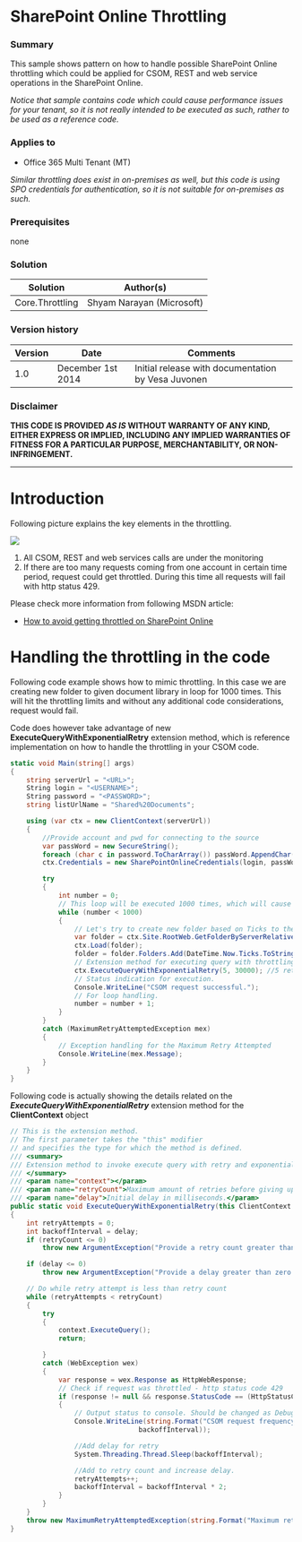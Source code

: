 # SharePoint Online Throttling #

### Summary ###
This sample shows pattern on how to handle possible SharePoint Online throttling which could be applied for CSOM, REST and web service operations in the SharePoint Online. 

*Notice that sample contains code which could cause performance issues for your tenant, so it is not really intended to be executed as such, rather to be used as a reference code.*

### Applies to ###
-  Office 365 Multi Tenant (MT)

*Similar throttling does exist in on-premises as well, but this code is using SPO credentials for authentication, so it is not suitable for on-premises as such.*

### Prerequisites ###
none

### Solution ###
Solution | Author(s)
---------|----------
Core.Throttling | Shyam Narayan (Microsoft)

### Version history ###
Version  | Date | Comments
---------| -----| --------
1.0  | December 1st 2014 | Initial release with documentation by Vesa Juvonen

### Disclaimer ###
**THIS CODE IS PROVIDED *AS IS* WITHOUT WARRANTY OF ANY KIND, EITHER EXPRESS OR IMPLIED, INCLUDING ANY IMPLIED WARRANTIES OF FITNESS FOR A PARTICULAR PURPOSE, MERCHANTABILITY, OR NON-INFRINGEMENT.**


----------

# Introduction #
Following picture explains the key elements in the throttling. 

![](http://i.imgur.com/mlxg5wx.png)

1. All CSOM, REST and web services calls are under the monitoring
2. If there are too many requests coming from one account in certain time period, request could get throttled. During this time all requests will fail with http status 429. 

Please check more information from following MSDN article:
- [How to avoid getting throttled on SharePoint Online](https://msdn.microsoft.com/en-us/library/dn878981.aspx)


# Handling the throttling in the code #
Following code example shows how to mimic throttling. In this case we are creating new folder to given document library in loop for 1000 times. This will hit the throttling limits and without any additional code considerations, request would fail. 

Code does however take advantage of new **ExecuteQueryWithExponentialRetry** extension method, which is reference implementation on how to handle the throttling in your CSOM code.  

```C#
static void Main(string[] args)
{
    string serverUrl = "<URL>";
    String login = "<USERNAME>";
    String password = "<PASSWORD>";
    string listUrlName = "Shared%20Documents";

    using (var ctx = new ClientContext(serverUrl))
    {
        //Provide account and pwd for connecting to the source
        var passWord = new SecureString();
        foreach (char c in password.ToCharArray()) passWord.AppendChar(c);
        ctx.Credentials = new SharePointOnlineCredentials(login, passWord);

        try
        {
            int number = 0;
            // This loop will be executed 1000 times, which will cause throttling to occur
            while (number < 1000)
            {
                // Let's try to create new folder based on Ticks to the given list as an example process
                var folder = ctx.Site.RootWeb.GetFolderByServerRelativeUrl(listUrlName);
                ctx.Load(folder);
                folder = folder.Folders.Add(DateTime.Now.Ticks.ToString());
                // Extension method for executing query with throttling checks
                ctx.ExecuteQueryWithExponentialRetry(5, 30000); //5 retries, with a base delay of 10 secs.
                // Status indication for execution.
                Console.WriteLine("CSOM request successful.");
                // For loop handling.
                number = number + 1;
            }
        }
        catch (MaximumRetryAttemptedException mex)
        {
            // Exception handling for the Maximum Retry Attempted
            Console.WriteLine(mex.Message);
        }
    }
}
```

Following code is actually showing the details related on the ***ExecuteQueryWithExponentialRetry*** extension method for the **ClientContext** object

```C#
// This is the extension method. 
// The first parameter takes the "this" modifier
// and specifies the type for which the method is defined. 
/// <summary>
/// Extension method to invoke execute query with retry and exponential back off.
/// </summary>
/// <param name="context"></param>
/// <param name="retryCount">Maximum amount of retries before giving up.</param>
/// <param name="delay">Initial delay in milliseconds.</param>
public static void ExecuteQueryWithExponentialRetry(this ClientContext context, int retryCount, int delay)
{
    int retryAttempts = 0;
    int backoffInterval = delay;
    if (retryCount <= 0)
        throw new ArgumentException("Provide a retry count greater than zero.");

    if (delay <= 0)
        throw new ArgumentException("Provide a delay greater than zero.");

    // Do while retry attempt is less than retry count
    while (retryAttempts < retryCount)
    {
        try
        {
            context.ExecuteQuery();
            return;

        }
        catch (WebException wex)
        {
            var response = wex.Response as HttpWebResponse;
            // Check if request was throttled - http status code 429
            if (response != null && response.StatusCode == (HttpStatusCode)429)
            {
                // Output status to console. Should be changed as Debug.WriteLine for production usage.
                Console.WriteLine(string.Format("CSOM request frequency exceeded usage limits. Sleeping for {0} seconds before retrying.", 
                                backoffInterval));

                //Add delay for retry
                System.Threading.Thread.Sleep(backoffInterval);

                //Add to retry count and increase delay.
                retryAttempts++;
                backoffInterval = backoffInterval * 2;
            }
        }
    }
    throw new MaximumRetryAttemptedException(string.Format("Maximum retry attempts {0}, has be attempted.", retryCount));
}
```
